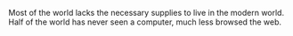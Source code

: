 Most of the world lacks the necessary supplies to live in the modern world.
Half of the world has never seen a computer, much less browsed the web.
